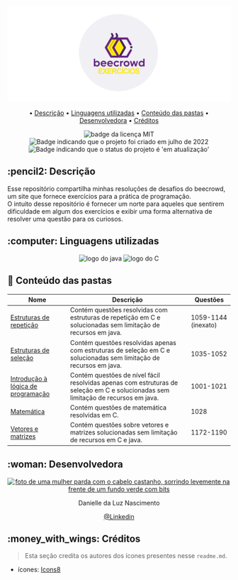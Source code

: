 ![Banner com o logo do beecrowd que se assemelha a uma abelha](/Readme/logo-banner.png)

<p align="center">
• <a href="#descricao">Descrição</a>
• <a href="#linguagens">Linguagens utilizadas</a>
• <a href="#conteudo">Conteúdo das pastas</a>
• <a href="#dev">Desenvolvedora</a>
• <a href="#creditos">Créditos</a>
</p>

<p align="center">
    <img src="https://img.shields.io/github/license/Danielle-Luz/Projetos-DIO" alt="badge da licença MIT">
    <img alt="Badge indicando que o projeto foi criado em julho de 2022" src="https://img.shields.io/badge/Data%20de%20cria%C3%A7%C3%A3o-Julho%2F2022-blue">
    <img alt="Badge indicando que o status do projeto é 'em atualização'" src="https://img.shields.io/badge/Status-Em%20atualiza%C3%A7%C3%A3o-yellow">
</p>

<h2 id ="descricao">:pencil2: Descrição </h2>
Esse repositório compartilha minhas resoluções de desafios do beecrowd, um site que fornece exercícios para a prática de programação.
<br>
O intuito desse repositório é fornecer um norte para aqueles que sentirem dificuldade em algum dos exercícios e exibir uma forma alternativa de resolver uma questão para os curiosos.

<h2 id="linguagens">:computer: Linguagens utilizadas</h2>
<p align="center">
    <img src="https://img.icons8.com/color/48/000000/java-coffee-cup-logo--v1.png" alt="logo do java"/>
    <img src="https://img.icons8.com/color/48/000000/c-programming.png" alt="logo do C"/>

</p>

<h2 id="conteudo">📁 Conteúdo das pastas</h2>
<table align=center>
  <thead>
    <th>Nome</th>
    <th>Descrição</th>
    <th>Questões</th>
  </thead>
  <tbody>
    <tr>
      <td><a href="https://github.com/Danielle-Luz/Exercicios-do-beecrowd/tree/main/Estruturas%20de%20repeti%C3%A7%C3%A3o">Estruturas de repetição</a></td>
      <td>Contém questões resolvidas com estruturas de repetição em C e solucionadas sem limitação de recursos em java.</td>
      <td>1059-1144 (inexato)</td>
    </tr>
    <tr>
      <td><a href="https://github.com/Danielle-Luz/Exercicios-do-beecrowd/tree/main/Estruturas%20de%20sele%C3%A7%C3%A3o">Estruturas de seleção</a></td>
      <td>Contém questões resolvidas apenas com estruturas de seleção em C e solucionadas sem limitação de recursos em java.</td>
      <td>1035-1052</td>
    </tr>
    <tr>
      <td><a href="https://github.com/Danielle-Luz/Exercicios-do-beecrowd/tree/main/Introdu%C3%A7%C3%A3o%20%C3%A0%20l%C3%B3gica%20de%20programa%C3%A7%C3%A3o">Introdução à lógica de programação</a></td>
      <td>Contém questões de nível fácil resolvidas apenas com estruturas de seleção em C e solucionadas sem limitação de recursos em java.</td>
      <td>1001-1021</td>
    </tr>
    <tr>
      <td><a href="https://github.com/Danielle-Luz/Exercicios-do-beecrowd/tree/main/Matem%C3%A1tica">Matemática</a></td>
      <td>Contém questões de matemática resolvidas em C.</td>
      <td>1028</td>
    </tr>
    <tr>
      <td><a href="https://github.com/Danielle-Luz/Exercicios-do-beecrowd/tree/main/Vetores%20e%20matrizes">Vetores e matrizes</a></td>
      <td>Contém questões sobre vetores e matrizes solucionadas sem limitação de recursos em C e java.</td>
      <td>1172-1190</td>
    </tr>
  </tbody>
</table>


<h2 id="dev">:woman: Desenvolvedora</h2>

<p align="center">
  <a href="https://github.com/Danielle-Luz">
    <img width="120px" src="https://avatars.githubusercontent.com/u/99164019?v=4" alt="foto de uma mulher parda com o cabelo castanho, sorrindo levemente na frente de um fundo verde com bits">
  </a>
</p>

<p align="center">
Danielle da Luz Nascimento
</p>

<p align="center">
<a href="https://www.linkedin.com/in/danielle-da-luz-nascimento/">@Linkedin</a>
</p>


<h2 id="creditos">:money_with_wings: Créditos</h2>

> Esta seção credita os autores dos ícones presentes nesse ``readme.md``.

- ícones: <a target="_blank" href="https://icons8.com/">Icons8</a>
